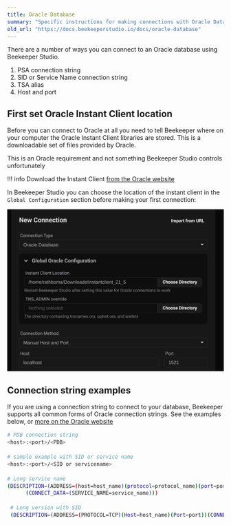 ```yaml
---
title: Oracle Database
summary: "Specific instructions for making connections with Oracle Database"
old_url: "https://docs.beekeeperstudio.io/docs/oracle-database"
---
```


There are a number of ways you can connect to an Oracle database using Beekeeper Studio.

1. PSA connection string
1. SID or Service Name connection string
2. TSA alias
3. Host and port

## First set Oracle Instant Client location

Before you can connect to Oracle at all you need to tell Beekeeper where on your computer the Oracle Instant Client libraries are stored. This is a downloadable set of files provided by Oracle.

This is an Oracle requirement and not something Beekeeper Studio controls unfortunately

!!! info
    Download the Instant Client [from the Oracle website](https://www.oracle.com/cis/database/technologies/instant-client/downloads.html)

In Beekeeper Studio you can choose the location of the instant client in the `Global Configuration` section before making your first connection:

![Set oracle instant client](../../assets/images/oracle-database-62.png)


## Connection string examples

If you are using a connection string to connect to your database, Beekeeper supports all common forms of Oracle connection strings. See the examples below, or [more on the Oracle website](https://docs.oracle.com/en/database/other-databases/essbase/21/essoa/connection-string-formats.html)

```bash
# PDB connection string
<host>:<port>/<PDB>

# simple example with SID or service name
<host>:<port>/<SID or servicename>

# Long service name
(DESCRIPTION=(ADDRESS=(host=host_name)(protocol=protocol_name)(port=port_number))
      (CONNECT_DATA=(SERVICE_NAME=service_name)))

 # Long version with SID
 (DESCRIPTION=(ADDRESS=(PROTOCOL=TCP)(Host=host_name)(Port=port))(CONNECT_DATA=(SID=sid_here)))
```
